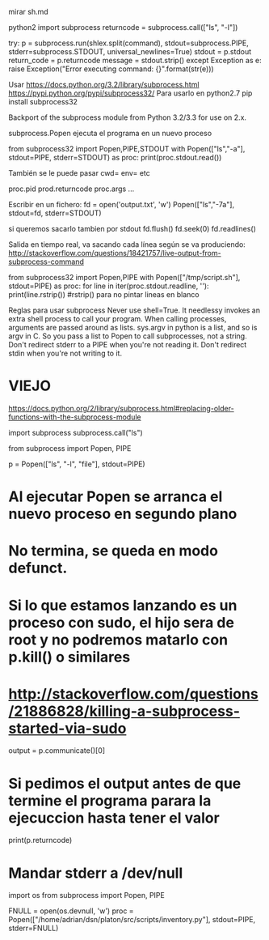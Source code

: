 mirar sh.md

python2
import subprocess
returncode = subprocess.call(["ls", "-l"])

try:
    p = subprocess.run(shlex.split(command), stdout=subprocess.PIPE, stderr=subprocess.STDOUT, universal_newlines=True)
    stdout = p.stdout
    return_code = p.returncode
    message = stdout.strip()
except Exception as e:
    raise Exception("Error executing command: {}".format(str(e)))


Usar https://docs.python.org/3.2/library/subprocess.html
https://pypi.python.org/pypi/subprocess32/
Para usarlo en python2.7
pip install subprocess32

Backport of the subprocess module from Python 3.2/3.3 for use on 2.x.


subprocess.Popen
  ejecuta el programa en un nuevo proceso

from subprocess32 import Popen,PIPE,STDOUT
with Popen(["ls","-a"], stdout=PIPE, stderr=STDOUT) as proc:
    print(proc.stdout.read())

También se le puede pasar
cwd=
env=
etc

proc.pid
prod.returncode
proc.args
...

Escribir en un fichero:
fd = open('output.txt', 'w')
Popen(["ls","-7a"], stdout=fd, stderr=STDOUT)

si queremos sacarlo tambien por stdout
fd.flush()
fd.seek(0)
fd.readlines()



Salida en tiempo real, va sacando cada línea según se va produciendo:
http://stackoverflow.com/questions/18421757/live-output-from-subprocess-command

from subprocess32 import Popen,PIPE
with Popen(["/tmp/script.sh"], stdout=PIPE) as proc:
  for line in iter(proc.stdout.readline, ''):
    print(line.rstrip()) #rstrip() para no pintar lineas en blanco


Reglas para usar subprocess
Never use shell=True. It needlessy invokes an extra shell process to call your program.
When calling processes, arguments are passed around as lists. sys.argv in python is a list, and so is argv in C. So you pass a list to Popen to call subprocesses, not a string.
Don't redirect stderr to a PIPE when you're not reading it.
Don't redirect stdin when you're not writing to it.


# VIEJO #
https://docs.python.org/2/library/subprocess.html#replacing-older-functions-with-the-subprocess-module

import subprocess
subprocess.call("ls")



from subprocess import Popen, PIPE

p = Popen(["ls", "-l", "file"], stdout=PIPE)
# Al ejecutar Popen se arranca el nuevo proceso en segundo plano
# No termina, se queda en modo defunct.
# Si lo que estamos lanzando es un proceso con sudo, el hijo sera de root y no podremos matarlo con p.kill() o similares
# http://stackoverflow.com/questions/21886828/killing-a-subprocess-started-via-sudo

output = p.communicate()[0]
# Si pedimos el output antes de que termine el programa parara la ejecuccion hasta tener el valor

print(p.returncode)


# Mandar stderr a /dev/null
import os
from subprocess import Popen, PIPE

FNULL = open(os.devnull, 'w')
proc = Popen(["/home/adrian/dsn/platon/src/scripts/inventory.py"], stdout=PIPE, stderr=FNULL)

